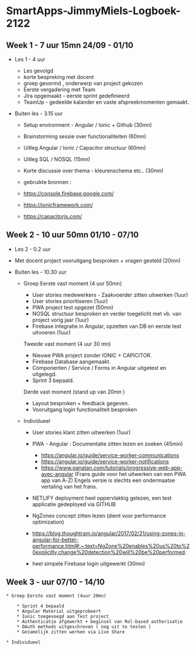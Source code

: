 # SmartApps-JimmyMiels-Logboek-2122

## Week 1 - 7 uur 15mn 24/09 - 01/10

* Les 1 - 4 uur
	* Les gevolgd 
	* korte bespreking met docent 
	* groep gevormd , onderwerp van project gekozen
    * Eerste vergadering met Team
    * Jira opgemaakt - eerste sprint gedefinieerd
    * TeamUp - gedeelde kalander en vaste afspreekmomenten gemaakt.


* Buiten les - 3.15 uur

    * Setup environment - Angular / Ionic + Github (30mn)
    * Brainstorming sessie over functionaliteiten (60mn)
    * Uitleg Angular / Ionic / Capacitor structuur (60mn)
    * Uitleg SQL / NOSQL (15mn)
    * Korte discussie over thema - kleurenschema etc.. (30mn)

    * gebruikte bronnen :
    * https://console.firebase.google.com/
    * https://ionicframework.com/
    * https://capacitorjs.com/

## Week 2 -  10 uur 50mn 01/10 - 07/10

* Les 2 - 0.2 uur

 * Met docent project vooruitgang besproken + vragen gesteld (20mn)

* Buiten les - 10.30 uur
    
    * Groep 
        Eerste vast moment (4 uur 50mn)
        * User stories medewerkers - Zaakvoerder zitten uitwerken (1uur)
        * User stories prioritiseren (1uur)
        * PWA project test opgezet (50mn)
        * NOSQL structuur besproken en verder toegelicht met vb. van project vorig jaar (1uur)
        * Firebase integratie in Angular, opzetten van DB en eerste test uitvoeren (1uur)

        Tweede vast moment (4 uur 30 mn)
        * Nieuwe PWA project zonder IONIC + CAPICITOR.
        * Firebase Database aangemaakt.
        * Componenten / Service / Forms in Angular uitgetest en uitgelegd.
        * Sprint 3 bepaald. 

        Derde vast moment (stand up van 20mn )
        * Layout besproken + feedback gegeven.
        * Vooruitgang login functionaliteit besproken

    * Individueel

        * User stories klant zitten uitwerken (1uur)
        * PWA - Angular : Documentatie zitten lezen en zoeken (45min)
            * https://angular.io/guide/service-worker-communications
            * https://angular.io/guide/service-worker-notifications
            * https://www.ganatan.com/tutorials/progressive-web-app-avec-angular (Frans guide voor het uitwerken van een PWA app van A-Z)
            Engels versie is slechts een ondermaatse vertaling van het frans.
        * NETLIFY deployment heel oppervlakkig gelezen, een test applicatie gedeployed via GITHUB
        
        * NgZones concept zitten lezen (dient voor performance optimization)
        * https://blog.thoughtram.io/angular/2017/02/21/using-zones-in-angular-for-better-performance.html#:~:text=NgZone%20enables%20us%20to%20explicitly,change%20detection%20will%20be%20performed.

        * heel simpele Firebase login uitgewerkt (30mn) 

## Week 3 -   uur  07/10 - 14/10

    * Groep Eerste vast moment (4uur 20mn)

        * Sprint 4 bepaald
        * Angular Material uitgeprobeert
        * Ionic toegevoegd aan Test project
        * Authenticatie afgewerkt + beginsel van Rol-based authorisatie
        * OAuth methods uitgeschreven ( nog uit te testen )
        * Gezamelijk zitten werken via Live Share 

    * Individueel